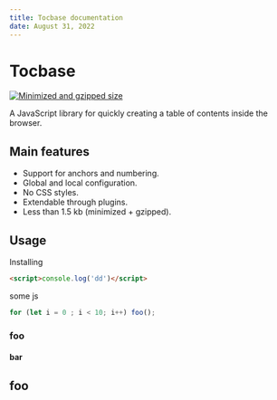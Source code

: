 ```yaml
---
title: Tocbase documentation
date: August 31, 2022
---
```


# Tocbase

<a href="https://bundlephobia.com/package/tocbase" target="_blank"><img src="https://img.shields.io/bundlephobia/minzip/tocbase?color=green" alt="Minimized and gzipped size"></a>

A JavaScript library for quickly creating a table of contents inside the browser.

<p id="toc"></p>

## Main features

- Support for anchors and numbering.
- Global and local configuration.
- No CSS styles.
- Extendable through plugins.
- Less than 1.5 kb (minimized + gzipped).

## Usage
Installing

```html
<script>console.log('dd')</script>
```

some js
```js
for (let i = 0 ; i < 10; i++) foo();
```

### foo

#### bar
## foo
